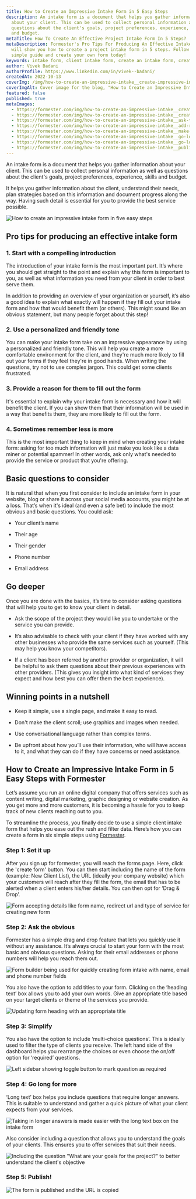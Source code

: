 ```yaml
---
title: How to Create an Impressive Intake Form in 5 Easy Steps
description: An intake form is a document that helps you gather information
  about your client. This can be used to collect personal information as well as
  questions about the client's goals, project preferences, experience, skills
  and budget.
metaTitle: How To Create An Effective Project Intake Form In 5 Steps?
metaDescription: Formester's Pro Tips For Producing An Effective Intake Form
  will show you how to create a project intake form in 5 steps. Follow our
  simple guide and create your own form today!
keywords: intake form, client intake form, create an intake form, create form
author: Vivek Badani
authorProfile: https://www.linkedin.com/in/vivek--badani/
createdAt: 2022-10-13
coverImg: /img/how-to-create-an-impressive-intake__create-impressive-intake-form.png
coverImgAlt: Cover image for the blog, "How to Create an Impressive Intake Form"
featured: false
published: true
metaImages:
  - https://formester.com/img/how-to-create-an-impressive-intake__create-impressive-intake-form.png
  - https://formester.com/img/how-to-create-an-impressive-intake__create-new-form-page.png
  - https://formester.com/img/how-to-create-an-impressive-intake__ask-the-obvious.png
  - https://formester.com/img/how-to-create-an-impressive-intake__add-relevant-form-heading.png
  - https://formester.com/img/how-to-create-an-impressive-intake__make-it-easy-for-them.png
  - https://formester.com/img/how-to-create-an-impressive-intake__go-long-for-more.png
  - https://formester.com/img/how-to-create-an-impressive-intake__go-long-for-more.png
  - https://formester.com/img/how-to-create-an-impressive-intake__publishing-form-after-creation.png
---
```


An intake form is a document that helps you gather information
about your client. This can be used to collect personal information as well as
questions about the client's goals, project preferences, experience, skills
and budget.

It helps you gather information about the client, understand their needs, plan strategies based on this information and document progress along the way. Having such detail is essential for you to provide the best service possible.

![How to create an impressive intake form in five easy steps](/img/how-to-create-an-impressive-intake__create-impressive-intake-form.png 'How to create an impressive intake form in five easy steps')

## Pro tips for producing an effective intake form

### 1. Start with a compelling introduction

The introduction of your intake form is the most important part. It’s where you should get straight to the point and explain why this form is important to you, as well as what information you need from your client in order to best serve them.

In addition to providing an overview of your organization or yourself, it’s also a good idea to explain what exactly will happen if they fill out your intake form and how that would benefit them (or others). This might sound like an obvious statement, but many people forget about this step!

### 2. Use a personalized and friendly tone

You can make your intake form take on an impressive appearance by using a personalized and friendly tone. This will help you create a more comfortable environment for the client, and they're much more likely to fill out your forms if they feel they're in good hands. When writing the questions, try not to use complex jargon. This could get some clients frustrated.

### 3. Provide a reason for them to fill out the form

It's essential to explain why your intake form is necessary and how it will benefit the client. If you can show them that their information will be used in a way that benefits them, they are more likely to fill out the form.

### 4. Sometimes remember less is more

This is the most important thing to keep in mind when creating your intake form: asking for too much information will just make you look like a data miner or potential spammer! In other words, ask only what's needed to provide the service or product that you're offering.

## Basic questions to consider

It is natural that when you first consider to include an intake form in your website, blog or share it across your social media accounts, you might be at a loss. That’s when it's ideal (and even a safe bet) to include the most obvious and basic questions. You could ask:

- Your client’s name

- Their age

- Their gender

- Phone number

- Email address

## Go deeper

Once you are done with the basics, it’s time to consider asking questions that will help you to get to know your client in detail.

- Ask the scope of the project they would like you to undertake or the service you can provide.

- It’s also advisable to check with your client if they have worked with any other businesses who provide the same services such as yourself. (This may help you know your competitors).

- If a client has been referred by another provider or organization, it will be helpful to ask them questions about their previous experiences with other providers. (This gives you insight into what kind of services they expect and how best you can offer them the best experience).

## Winning points in a nutshell

- Keep it simple, use a single page, and make it easy to read.

- Don't make the client scroll; use graphics and images when needed.

- Use conversational language rather than complex terms.

- Be upfront about how you’ll use their information, who will have access to it, and what they can do if they have concerns or need assistance.

## How to Create an Impressive Intake Form in 5 Easy Steps with Formester

Let’s assume you run an online digital company that offers services such as content writing, digital marketing, graphic designing or website creation. As you get more and more customers, it is becoming a hassle for you to keep track of new clients reaching out to you.

To streamline the process, you finally decide to use a simple client intake form that helps you ease out the rush and filter data. Here’s how you can create a form in six simple steps using [Formester](/).

### Step 1: Set it up

After you sign up for formester, you will reach the forms page. Here, click the 'create form' button. You can then start including the name of the form (example: New Client List), the URL (ideally your company website) which your customers will reach after they fill the form, the email that has to be alerted when a client enters his/her details. You can then opt for ‘Drag & Drop’.

![Form accepting details like form name, redirect url and type of service for creating new form](/img/how-to-create-an-impressive-intake__create-new-form-page.png 'Form accepting details like form name, redirect url and type of service for creating new form')

### Step 2: Ask the obvious

Formester has a simple drag and drop feature that lets you quickly use it without any assistance. It’s always crucial to start your form with the most basic and obvious questions. Asking for their email addresses or phone numbers will help you reach them out.

![Form builder being used for quickly creating form intake with name, email and phone number fields](/img/how-to-create-an-impressive-intake__ask-the-obvious.png 'Form builder being used for quickly creating intake form with name, email and phone number fields')

You also have the option to add titles to your form. Clicking on the ‘heading text’ box allows you to add your own words. Give an appropriate title based on your target clients or theme of the services you provide.

![Updating form heading with an appropriate title](/img/how-to-create-an-impressive-intake__add-relevant-form-heading.png 'Updating form heading with an appropriate title')

### Step 3: Simplify

You also have the option to include ‘multi-choice questions’. This is ideally used to filter the type of clients you receive. The left hand side of the dashboard helps you rearrange the choices or even choose the on/off option for ‘required’ questions.

![Left sidebar showing toggle button to mark question as required](/img/how-to-create-an-impressive-intake__make-it-easy-for-them.png 'Left sidebar showing toggle button to mark question as required')

### Step 4: Go long for more

‘Long text’ box helps you include questions that require longer answers. This is suitable to understand and gather a quick picture of what your client expects from your services.

![Taking in longer answers is made easier with the long text box on the intake form](/img/how-to-create-an-impressive-intake__go-long-for-more.png 'Taking in longer answers is made easier with the long text box on the intake form')

Also consider including a question that allows you to understand the goals of your clients. This ensures you to offer services that suit their needs.

![Including the question "What are your goals for the project?" to better understand the client's objective](/img/how-to-create-an-impressive-intake__go-long-for-more.png (Including the question "What are your goals for the project?" to better understand the client's objective))

### Step 5: Publish!

![The form is published and the URL is copied](/img/how-to-create-an-impressive-intake__publishing-form-after-creation.png 'The form is published and the URL is copied')
